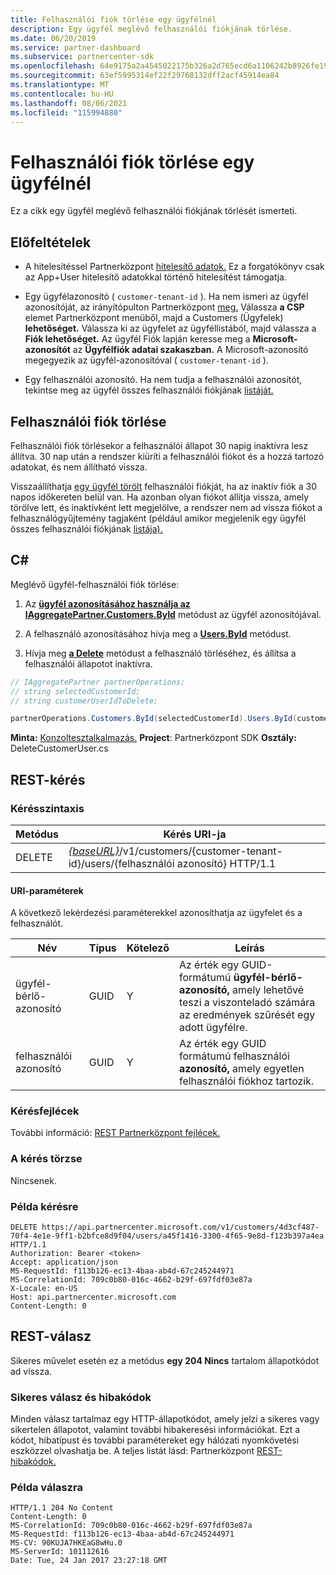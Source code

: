 ```yaml
---
title: Felhasználói fiók törlése egy ügyfélnél
description: Egy ügyfél meglévő felhasználói fiókjának törlése.
ms.date: 06/20/2019
ms.service: partner-dashboard
ms.subservice: partnercenter-sdk
ms.openlocfilehash: 64e9175a2a4545022175b326a2d765ecd6a1106242b8926fe19e32c7e2ab6ec2
ms.sourcegitcommit: 63ef5995314ef22f29768132dff2acf45914ea84
ms.translationtype: MT
ms.contentlocale: hu-HU
ms.lasthandoff: 08/06/2021
ms.locfileid: "115994880"
---
```

# <a name="delete-a-user-account-for-a-customer"></a>Felhasználói fiók törlése egy ügyfélnél

Ez a cikk egy ügyfél meglévő felhasználói fiókjának törlését ismerteti.

## <a name="prerequisites"></a>Előfeltételek

- A hitelesítéssel Partnerközpont [hitelesítő adatok.](partner-center-authentication.md) Ez a forgatókönyv csak az App+User hitelesítő adatokkal történő hitelesítést támogatja.

- Egy ügyfélazonosító ( `customer-tenant-id` ). Ha nem ismeri az ügyfél azonosítóját, az irányítópulton Partnerközpont [meg.](https://partner.microsoft.com/dashboard) Válassza **a CSP** elemet Partnerközpont menüből, majd a Customers (Ügyfelek) **lehetőséget.** Válassza ki az ügyfelet az ügyféllistából, majd válassza a **Fiók lehetőséget.** Az ügyfél Fiók lapján keresse meg a **Microsoft-azonosítót** az **Ügyfélfiók adatai szakaszban.** A Microsoft-azonosító megegyezik az ügyfél-azonosítóval ( `customer-tenant-id` ).

- Egy felhasználói azonosító. Ha nem tudja a felhasználói azonosítót, tekintse meg az ügyfél összes felhasználói fiókjának [listáját.](get-a-list-of-all-user-accounts-for-a-customer.md)

## <a name="deleting-a-user-account"></a>Felhasználói fiók törlése

Felhasználói fiók törlésekor a felhasználói állapot  30 napig inaktívra lesz állítva. 30 nap után a rendszer kiüríti a felhasználói fiókot és a hozzá tartozó adatokat, és nem állítható vissza.

Visszaállíthatja [egy ügyfél törölt](restore-a-user-for-a-customer.md) felhasználói fiókját, ha az inaktív fiók a 30 napos időkereten belül van. Ha azonban olyan fiókot állítja vissza, amely törölve lett, és inaktívként lett megjelölve, a rendszer nem ad vissza fiókot a felhasználógyűjtemény tagjaként (például amikor megjelenik egy ügyfél összes felhasználói fiókjának [listája).](get-a-list-of-all-user-accounts-for-a-customer.md)

## <a name="c"></a>C\#

Meglévő ügyfél-felhasználói fiók törlése:

1. Az [**ügyfél azonosításához használja az IAggregatePartner.Customers.ById**](/dotnet/api/microsoft.store.partnercenter.customers.icustomercollection.byid) metódust az ügyfél azonosítójával.

2. A felhasználó azonosításához hívja meg a [**Users.ById**](/dotnet/api/microsoft.store.partnercenter.customerusers.icustomerusercollection.byid) metódust.

3. Hívja meg [**a Delete**](/dotnet/api/microsoft.store.partnercenter.customerusers.icustomeruser.delete) metódust a felhasználó törléséhez, és állítsa a felhasználói állapotot inaktívra.

``` csharp
// IAggregatePartner partnerOperations;
// string selectedCustomerId;
// string customerUserIdToDelete;

partnerOperations.Customers.ById(selectedCustomerId).Users.ById(customerUserIdToDelete).Delete();
```

**Minta:** [Konzoltesztalkalmazás.](console-test-app.md) **Project**: Partnerközpont SDK **Osztály:** DeleteCustomerUser.cs

## <a name="rest-request"></a>REST-kérés

### <a name="request-syntax"></a>Kérésszintaxis

| Metódus     | Kérés URI-ja                                                                                            |
|------------|--------------------------------------------------------------------------------------------------------|
| DELETE     | [*{baseURL}*](partner-center-rest-urls.md)/v1/customers/{customer-tenant-id}/users/{felhasználói azonosító} HTTP/1.1 |

#### <a name="uri-parameters"></a>URI-paraméterek

A következő lekérdezési paraméterekkel azonosíthatja az ügyfelet és a felhasználót.

| Név                   | Típus     | Kötelező | Leírás                                                                                                               |
|------------------------|----------|----------|---------------------------------------------------------------------------------------------------------------------------|
| ügyfél-bérlő-azonosító     | GUID     | Y        | Az érték egy GUID-formátumú **ügyfél-bérlő-azonosító,** amely lehetővé teszi a viszonteladó számára az eredmények szűrését egy adott ügyfélre. |
| felhasználói azonosító                | GUID     | Y        | Az érték egy GUID formátumú felhasználói **azonosító,** amely egyetlen felhasználói fiókhoz tartozik.                                          |

### <a name="request-headers"></a>Kérésfejlécek

További információ: [REST Partnerközpont fejlécek.](headers.md)

### <a name="request-body"></a>A kérés törzse

Nincsenek.

### <a name="request-example"></a>Példa kérésre

```http
DELETE https://api.partnercenter.microsoft.com/v1/customers/4d3cf487-70f4-4e1e-9ff1-b2bfce8d9f04/users/a45f1416-3300-4f65-9e8d-f123b397a4ea HTTP/1.1
Authorization: Bearer <token>
Accept: application/json
MS-RequestId: f113b126-ec13-4baa-ab4d-67c245244971
MS-CorrelationId: 709c0b80-016c-4662-b29f-697fdf03e87a
X-Locale: en-US
Host: api.partnercenter.microsoft.com
Content-Length: 0
```

## <a name="rest-response"></a>REST-válasz

Sikeres művelet esetén ez a metódus **egy 204 Nincs** tartalom állapotkódot ad vissza.

### <a name="response-success-and-error-codes"></a>Sikeres válasz és hibakódok

Minden válasz tartalmaz egy HTTP-állapotkódot, amely jelzi a sikeres vagy sikertelen állapotot, valamint további hibakeresési információkat. Ezt a kódot, hibatípust és további paramétereket egy hálózati nyomkövetési eszközzel olvashatja be. A teljes listát lásd: Partnerközpont [REST-hibakódok.](error-codes.md)

### <a name="response-example"></a>Példa válaszra

```http
HTTP/1.1 204 No Content
Content-Length: 0
MS-CorrelationId: 709c0b80-016c-4662-b29f-697fdf03e87a
MS-RequestId: f113b126-ec13-4baa-ab4d-67c245244971
MS-CV: 90KUJA7HKEaG8wHu.0
MS-ServerId: 101112616
Date: Tue, 24 Jan 2017 23:27:18 GMT
```
